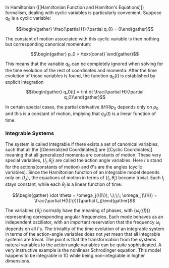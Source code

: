 In Hamiltonian ([[Hamiltonian Function and Hamilton's Equations]]) formalism, dealing with cyclic variables is particularly convenient. Suppose $q_0$ is a cyclic variable: 

$$\begin{gather} \frac{\partial H}{\partial q_0} = 0\end{gather}$$

The constant of motion associated with this cyclic variable is then nothing but corresponding canonical momentum: 

$$\begin{gather} p_0 = \text{const} \end{gather}$$

This means that the variable $q_0$ can be completely ignored when solving for the time evolution of the rest of coordinates and momenta. After the time evolution of those variables is found, the function $q_0(t)$ is established by explicit integration 

$$\begin{gather} q_0(t) = \int dt \frac{\partial H}{\partial q_0}\end{gather}$$

In certain special cases, the partial derivative $\partial H/\partial p_0$ depends only on $p_0$ and this is a constant of motion, implying that $q_0(t)$ is a linear function of time.

### Integrable Systems

The system is called integrable if there exists a set of canonical variables, such that all the [[Generalized Coordinates]] are [[Cyclic Coordinates]] meaning that all generalized momenta are constants of motion. These very special variables, $\{I_j,\theta_j\}$ are called the action angle variables. Here $I$'s stand for the actions(constants of motion) and $\theta$'s are the angles (cyclic variables). Since the Hamiltonian function of an integrable model depends only on $\{I_J\}$, the equations of motion in terms of $\{I_j,\theta_j\}$ become trivial. Each $I_j$ stays constant, while each $\theta_j$ is a linear function of time:

$$\begin{gather} \dot \theta = \omega_j(\{I\}), \;\;\;\; \omega_j(\{I\}) = \frac{\partial H(\{I\})}{\partial I_j}\end{gather}$$

The variables $\{\theta_j\}$ normally have the meaning of phases, with $\{\omega_j(\{I\})\}$ representing corresponding angular frequencies. Each mode behaves as an independent oscillator, with an important reservation that the frequency $\omega_j$ depends on all $I$'s. The triviality of the time evolution of an integrable system in terms of the action-angle variables does not yet mean that all integrable systems are trivial. The point is that the transformation from the systems natural variables to the action angle variables can be quite sophisticated. A very instructive example is the nonlinear Schrodinger equation. This model happens to be integrable in 1D while being non-integrable in higher dimensions.

